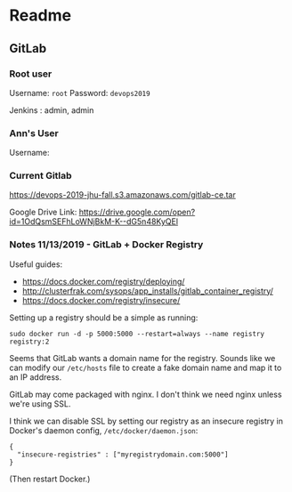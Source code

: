 # Readme

## GitLab

### Root user

Username: `root`
Password: `devops2019`

Jenkins : admin, admin
### Ann's User

Username:


### Current Gitlab

https://devops-2019-jhu-fall.s3.amazonaws.com/gitlab-ce.tar

Google Drive Link:
https://drive.google.com/open?id=1OdQsmSEFhLoWNjBkM-K--dG5n48KyQEl

### Notes 11/13/2019 - GitLab + Docker Registry

Useful guides:

* https://docs.docker.com/registry/deploying/
* http://clusterfrak.com/sysops/app_installs/gitlab_container_registry/
* https://docs.docker.com/registry/insecure/

Setting up a registry should be a simple as running:
```
sudo docker run -d -p 5000:5000 --restart=always --name registry registry:2
```

Seems that GitLab wants a domain name for the registry. Sounds like we can modify our `/etc/hosts` file to create a fake domain name and map it to an IP address.

GitLab may come packaged with nginx. I don't think we need nginx unless we're using SSL.

I think we can disable SSL by setting our registry as an insecure registry in Docker's daemon config, `/etc/docker/daemon.json`:
```
{
  "insecure-registries" : ["myregistrydomain.com:5000"]
}
```
(Then restart Docker.)
